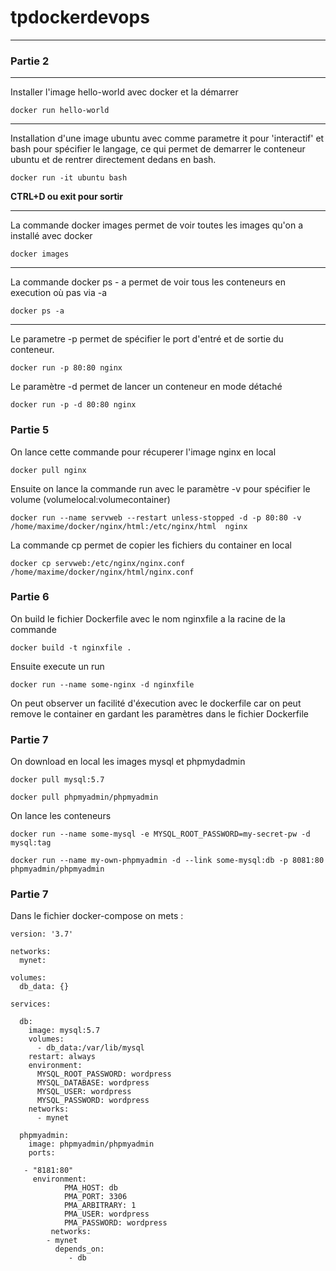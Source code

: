 # tpdockerdevops

---

### Partie 2 

-----

Installer l'image hello-world avec docker et la démarrer

`docker run hello-world`

-----

Installation d'une image ubuntu avec comme parametre it pour 'interactif' et bash pour spécifier le langage, ce qui permet de demarrer le conteneur ubuntu et de rentrer directement dedans en bash.

`docker run -it ubuntu bash`

**CTRL+D ou exit pour sortir**

---

La commande docker images permet de voir toutes les images qu'on a installé avec docker

`docker images`

---

La commande docker ps - a permet de voir tous les conteneurs en execution où pas via -a

`docker ps -a`

---

Le parametre -p permet de spécifier le port d'entré et de sortie du conteneur.

`docker run -p 80:80 nginx`

Le paramètre -d permet de lancer un conteneur en mode détaché

`docker run -p -d 80:80 nginx`



### Partie 5

On lance cette commande pour récuperer l'image nginx en local

`docker pull nginx`

Ensuite on lance la commande run avec le paramètre -v pour spécifier le volume (volumelocal:volumecontainer)

`docker run --name servweb --restart unless-stopped -d -p 80:80 -v /home/maxime/docker/nginx/html:/etc/nginx/html  nginx`

La commande cp permet de copier les fichiers du container en local

`docker cp servweb:/etc/nginx/nginx.conf /home/maxime/docker/nginx/html/nginx.conf`



### Partie 6

On build le fichier Dockerfile avec le nom nginxfile a la racine de la commande

`docker build -t nginxfile .`

Ensuite execute un run

`docker run --name some-nginx -d nginxfile`

On peut observer un facilité d'éxecution avec le dockerfile car on peut remove le container en gardant les paramètres dans le fichier Dockerfile



### Partie 7

On download en local les images mysql et phpmydadmin

`docker pull mysql:5.7`

`docker pull phpmyadmin/phpmyadmin`

On lance les conteneurs

`docker run --name some-mysql -e MYSQL_ROOT_PASSWORD=my-secret-pw -d mysql:tag`

`docker run --name my-own-phpmyadmin -d --link some-mysql:db -p 8081:80 phpmyadmin/phpmyadmin`

### Partie 7

Dans le fichier docker-compose on mets :

```
version: '3.7'

networks:
  mynet:

volumes:
  db_data: {}

services:

  db:
    image: mysql:5.7
    volumes:
      - db_data:/var/lib/mysql
    restart: always
    environment:
      MYSQL_ROOT_PASSWORD: wordpress
      MYSQL_DATABASE: wordpress
      MYSQL_USER: wordpress
      MYSQL_PASSWORD: wordpress
    networks:
      - mynet

  phpmyadmin:
    image: phpmyadmin/phpmyadmin
    ports:

   - "8181:80"
     environment:
            PMA_HOST: db
            PMA_PORT: 3306
            PMA_ARBITRARY: 1
            PMA_USER: wordpress
            PMA_PASSWORD: wordpress
         networks:
        - mynet
          depends_on:
             - db
```

